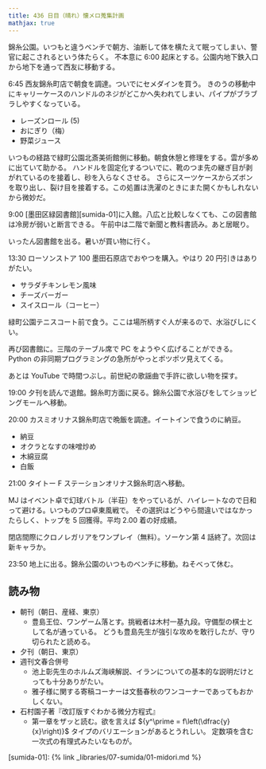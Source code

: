 ```yaml
---
title: 436 日目（晴れ）懐メロ蒐集計画
mathjax: true
---
```


錦糸公園。いつもと違うベンチで朝方、油断して体を横たえて眠ってしまい、警官に起こされるという体たらく。
不本意に 6:00 起床とする。公園内地下鉄入口から地下を通って西友に移動する。

6:45 西友錦糸町店で朝食を調達。ついでにセメダインを買う。
きのうの移動中にキャリーケースのハンドルのネジがどこかへ失われてしまい、パイプがブラブラしやすくなっている。

* レーズンロール (5)
* おにぎり（梅）
* 野菜ジュース

いつもの経路で緑町公園北斎美術館側に移動。朝食休憩と修理をする。雲が多めに出ていて助かる。
ハンドルを固定化するついでに、靴のつま先の継ぎ目が剥がれているのを接着し、砂を入らなくさせる。
さらにスーツケースからズボンを取り出し、裂け目を接着する。この処置は洗濯のときにまた開くかもしれないから微妙だ。

9:00 [墨田区緑図書館][sumida-01]に入館。八広と比較しなくても、この図書館は冷房が弱いと断言できる。
午前中は二階で新聞と教科書読み。あと居眠り。

いったん図書館を出る。暑いが買い物に行く。

13:30 ローソンストア 100 墨田石原店でおやつを購入。やはり 20 円引きはありがたい。

* サラダチキンレモン風味
* チーズバーガー
* スイスロール（コーヒー）

緑町公園テニスコート前で食う。ここは場所柄すぐ人が来るので、水浴びしにくい。

再び図書館に。三階のテーブル席で PC をようやく広げることができる。
Python の非同期プログラミングの急所がやっとポツポツ見えてくる。

あとは YouTube で時間つぶし。前世紀の歌謡曲で手許に欲しい物を探す。

19:00 夕刊を読んで退館。錦糸町方面に戻る。錦糸公園で水浴びをしてショッピングモールへ移動。

20:00 カスミオリナス錦糸町店で晩飯を調達。イートインで食うのに納豆。

* 納豆
* オクラとなすの味噌炒め
* 木綿豆腐
* 白飯

21:00 タイトー F ステーションオリナス錦糸町店へ移動。

MJ はイベント卓で幻球バトル（半荘）をやっているが、ハイレートなので日和って避ける。いつものプロ卓東風戦で。
その選択はどうやら間違いではなかったらしく、トップを 5 回獲得。平均 2.00 着の好成績。

閉店間際にクロノレガリアをワンプレイ（無料）。ソーケン第 4 話終了。次回は新キャラか。

23:50 地上に出る。錦糸公園のいつものベンチに移動。ねそべって休む。

## 読み物

* 朝刊（朝日、産経、東京）
  * 豊島王位、ワンゲーム落とす。挑戦者は木村一基九段。守備型の棋士として名が通っている。
    どうも豊島先生が強引な攻めを敢行したが、守り切られたと読める。
* 夕刊（朝日、東京）
* 週刊文春合併号
  * 池上彰先生のホルムズ海峡解説、イランについての基本的な説明だけとっても十分ありがたい。
  * 雅子様に関する寄稿コーナーは文藝春秋のワンコーナーであってもおかしくない。
* 石村園子著『改訂版すぐわかる微分方程式』
  * 第一章をザッと読む。欲を言えば ${y^\prime = f\left(\dfrac{y}{x}\right)}$
    タイプのバリエーションがあるとうれしい。
    定数項を含む一次式の有理式みたいなものが。

[sumida-01]: {% link _libraries/07-sumida/01-midori.md %}
